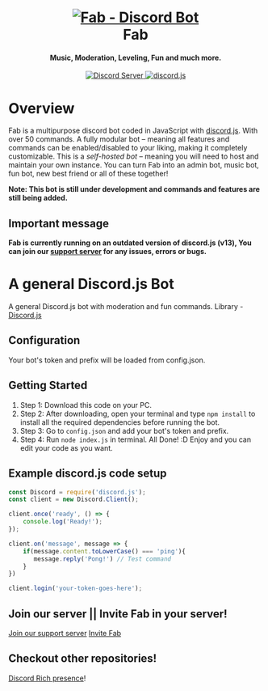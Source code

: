 
<h1 align="center">
  <br>
  <a href="https://github.com/DerpCoders/fab-main-js"><img src="https://cdn.discordapp.com/avatars/759762948016177195/a_9141f03e513064ac585b59300075ad5e.png?size=128" alt="Fab - Discord Bot"></a>
  <br>
  Fab
  <br>
</h1>

<h4 align="center">Music, Moderation, Leveling, Fun and much more.</h4>
<p align="center">
  <a href="https://discord.com/invite/AzarZsbkvC">
    <img src="https://discordapp.com/api/guilds/729340392327217193/widget.png?style=shield" alt="Discord Server">
  </a>
  <a href="https://discord.js.org/">
     <img src="https://img.shields.io/badge/discord-js-blue.svg" alt="discord.js">
  </a>
</p>

# Overview

Fab is a multipurpose discord bot coded in JavaScript with
[discord.js](https://discord.js.org/). With over 50 commands.
A fully modular bot – meaning all features and commands can be enabled/disabled to your
liking, making it completely customizable. This is a *self-hosted bot* – meaning you will need
to host and maintain your own instance. You can turn Fab into an admin bot, music bot, fun bot,
new best friend or all of these together! 

**Note: This bot is still under development and commands and features are still being added.**

## Important message
**Fab is currently running on an outdated version of discord.js (v13),
You can join our [support server](https://discord.gg/AzarZsbkvC) for any issues, errors or bugs.**


# A general Discord.js Bot
A general Discord.js bot with moderation and fun commands.
Library - [Discord.js](https://discord.js.org)

## Configuration
Your bot's token and prefix will be loaded from config.json.

## Getting Started 

1. Step 1: Download this code on your PC.
2. Step 2: After downloading, open your terminal and type `npm install` to install all the required dependencies before running the bot.
3. Step 3: Go to `config.json` and add your bot's token and prefix.
4. Step 4: Run `node index.js` in terminal. All Done! :D Enjoy and you can edit your code as you want.

## Example discord.js code setup

```js
const Discord = require('discord.js');
const client = new Discord.Client();

client.once('ready', () => {
	console.log('Ready!');
});

client.on('message', message => {
    if(message.content.toLowerCase() === 'ping'){
       message.reply('Pong!') // Test command
    }
})

client.login('your-token-goes-here');
```

## Join our server || Invite Fab in your server!
[Join our support server](https://discord.com/invite/AzarZsbkvC)
[Invite Fab](https://discord.com/api/oauth2/authorize?client_id=759762948016177195&permissions=8&scope=bot)
## Checkout other repositories!

[Discord Rich presence](https://github.com/mkgaming54/Discord-RPC)!
